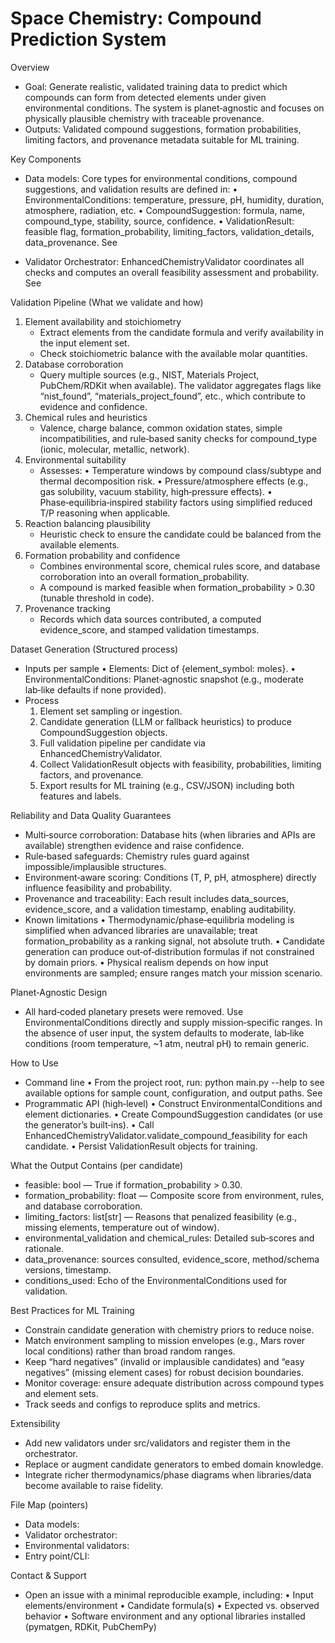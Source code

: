 Space Chemistry: Compound Prediction System
=====================================

Overview
- Goal: Generate realistic, validated training data to predict which compounds can form from detected elements under given environmental conditions. The system is planet‑agnostic and focuses on physically plausible chemistry with traceable provenance.
- Outputs: Validated compound suggestions, formation probabilities, limiting factors, and provenance metadata suitable for ML training.

Key Components
- Data models: Core types for environmental conditions, compound suggestions, and validation results are defined in:
  • EnvironmentalConditions: temperature, pressure, pH, humidity, duration, atmosphere, radiation, etc.
  • CompoundSuggestion: formula, name, compound_type, stability, source, confidence.
  • ValidationResult: feasible flag, formation_probability, limiting_factors, validation_details, data_provenance.
  See <mcfile name="data_models.py" path="src/data/data_models.py"></mcfile>

- Validator Orchestrator: EnhancedChemistryValidator coordinates all checks and computes an overall feasibility assessment and probability. See <mcfile name="enhanced_chemistry_validator.py" path="src/core/enhanced_chemistry_validator.py"></mcfile>

Validation Pipeline (What we validate and how)
1) Element availability and stoichiometry
   - Extract elements from the candidate formula and verify availability in the input element set.
   - Check stoichiometric balance with the available molar quantities.
2) Database corroboration
   - Query multiple sources (e.g., NIST, Materials Project, PubChem/RDKit when available). The validator aggregates flags like “nist_found”, “materials_project_found”, etc., which contribute to evidence and confidence.
3) Chemical rules and heuristics
   - Valence, charge balance, common oxidation states, simple incompatibilities, and rule‑based sanity checks for compound_type (ionic, molecular, metallic, network).
4) Environmental suitability
   - Assesses:
     • Temperature windows by compound class/subtype and thermal decomposition risk.
     • Pressure/atmosphere effects (e.g., gas solubility, vacuum stability, high‑pressure effects).
     • Phase‑equilibria‑inspired stability factors using simplified reduced T/P reasoning when applicable.
5) Reaction balancing plausibility
   - Heuristic check to ensure the candidate could be balanced from the available elements.
6) Formation probability and confidence
   - Combines environmental score, chemical rules score, and database corroboration into an overall formation_probability.
   - A compound is marked feasible when formation_probability > 0.30 (tunable threshold in code).
7) Provenance tracking
   - Records which data sources contributed, a computed evidence_score, and stamped validation timestamps.

Dataset Generation (Structured process)
- Inputs per sample
  • Elements: Dict of {element_symbol: moles}.
  • EnvironmentalConditions: Planet‑agnostic snapshot (e.g., moderate lab‑like defaults if none provided).
- Process
  1) Element set sampling or ingestion.
  2) Candidate generation (LLM or fallback heuristics) to produce CompoundSuggestion objects.
  3) Full validation pipeline per candidate via EnhancedChemistryValidator.
  4) Collect ValidationResult objects with feasibility, probabilities, limiting factors, and provenance.
  5) Export results for ML training (e.g., CSV/JSON) including both features and labels.

Reliability and Data Quality Guarantees
- Multi‑source corroboration: Database hits (when libraries and APIs are available) strengthen evidence and raise confidence.
- Rule‑based safeguards: Chemistry rules guard against impossible/implausible structures.
- Environment‑aware scoring: Conditions (T, P, pH, atmosphere) directly influence feasibility and probability.
- Provenance and traceability: Each result includes data_sources, evidence_score, and a validation timestamp, enabling auditability.
- Known limitations
  • Thermodynamic/phase‑equilibria modeling is simplified when advanced libraries are unavailable; treat formation_probability as a ranking signal, not absolute truth.
  • Candidate generation can produce out‑of‑distribution formulas if not constrained by domain priors.
  • Physical realism depends on how input environments are sampled; ensure ranges match your mission scenario.

Planet‑Agnostic Design
- All hard‑coded planetary presets were removed. Use EnvironmentalConditions directly and supply mission‑specific ranges. In the absence of user input, the system defaults to moderate, lab‑like conditions (room temperature, ~1 atm, neutral pH) to remain generic.

How to Use
- Command line
  • From the project root, run: python main.py --help to see available options for sample count, configuration, and output paths. See <mcfile name="main.py" path="main.py"></mcfile>
- Programmatic API (high‑level)
  • Construct EnvironmentalConditions and element dictionaries.
  • Create CompoundSuggestion candidates (or use the generator’s built‑ins).
  • Call EnhancedChemistryValidator.validate_compound_feasibility for each candidate.
  • Persist ValidationResult objects for training.

What the Output Contains (per candidate)
- feasible: bool — True if formation_probability > 0.30.
- formation_probability: float — Composite score from environment, rules, and database corroboration.
- limiting_factors: list[str] — Reasons that penalized feasibility (e.g., missing elements, temperature out of window).
- environmental_validation and chemical_rules: Detailed sub‑scores and rationale.
- data_provenance: sources consulted, evidence_score, method/schema versions, timestamp.
- conditions_used: Echo of the EnvironmentalConditions used for validation.

Best Practices for ML Training
- Constrain candidate generation with chemistry priors to reduce noise.
- Match environment sampling to mission envelopes (e.g., Mars rover local conditions) rather than broad random ranges.
- Keep “hard negatives” (invalid or implausible candidates) and “easy negatives” (missing element cases) for robust decision boundaries.
- Monitor coverage: ensure adequate distribution across compound types and element sets.
- Track seeds and configs to reproduce splits and metrics.

Extensibility
- Add new validators under src/validators and register them in the orchestrator.
- Replace or augment candidate generators to embed domain knowledge.
- Integrate richer thermodynamics/phase diagrams when libraries/data become available to raise fidelity.

File Map (pointers)
- Data models: <mcfile name="data_models.py" path="src/data/data_models.py"></mcfile>
- Validator orchestrator: <mcfile name="enhanced_chemistry_validator.py" path="src/core/enhanced_chemistry_validator.py"></mcfile>
- Environmental validators: <mcfile name="environmental_validators.py" path="src/validators/environmental_validators.py"></mcfile>
- Entry point/CLI: <mcfile name="main.py" path="main.py"></mcfile>

Contact & Support
- Open an issue with a minimal reproducible example, including:
  • Input elements/environment
  • Candidate formula(s)
  • Expected vs. observed behavior
  • Software environment and any optional libraries installed (pymatgen, RDKit, PubChemPy)
